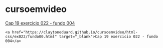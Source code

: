 # cursoemvideo

<a href="https://claytoneduard.github.io/cursoemvideo/html-css/ex022/fundo004.html" target="_blank">Cap 19 exercicio 022 - fundo 004</a>

```
<a href="https://claytoneduard.github.io/cursoemvideo/html-css/ex022/fundo00.html" target="_blank">Cap 19 exercicio 022 - fundo 004</a>
```

